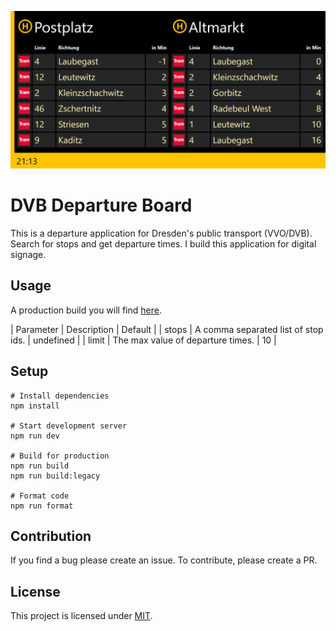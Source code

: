 ![Screenshot](https://github.com/valentin-vogel/dvb-departure-board/blob/master/screenshot.png)

# DVB Departure Board

This is a departure application for Dresden's public transport (VVO/DVB). Search for stops and get departure times. I build this application for digital signage.

## Usage

A production build you will find [here](https://dvb-departure-board.vercel.app/?stops=33000037,33000004&limit=11).

| Parameter | Description | Default |
| stops | A comma separated list of stop ids. | undefined |
| limit | The max value of departure times. | 10 |

## Setup

```
# Install dependencies
npm install

# Start development server
npm run dev

# Build for production
npm run build
npm run build:legacy

# Format code
npm run format
```

## Contribution

If you find a bug please create an issue. To contribute, please create a PR.

## License

This project is licensed under [MIT](LICENSE).
